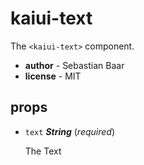 # kaiui-text 

The `<kaiui-text>` component. 

- **author** - Sebastian Baar 
- **license** - MIT 

## props 

- `text` ***String*** (*required*) 

  The Text 

